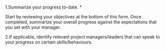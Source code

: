 1.Summarize your progress to-date. *

Start by reviewing your objectives at the bottom of this form. Once completed, summarize your overall progress against the expectations that you set with your manager.


2.If applicable, identify relevant project managers/leaders that can speak to your progress on certain skills/behaviours.